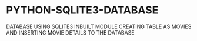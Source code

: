 # PYTHON-SQLITE3-DATABASE
DATABASE USING SQLITE3 INBUILT MODULE
CREATING TABLE AS MOVIES AND INSERTING MOVIE DETAILS TO THE DATABASE
